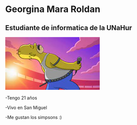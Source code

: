 # Georgina Mara Roldan

## **Estudiante de informatica de la UNaHur**

![foto](descarga.jpg)

-Tengo 21 años 

-Vivo en San Miguel

-Me gustan los simpsons  :)
